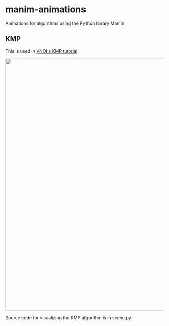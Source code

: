# manim-animations
Animations for algorithms using the Python library Manim

## KMP
This is used in [VNOI's KMP tutorial](https://vnoi.info/wiki/algo/string/kmp.md)

<img src="/zPJRhGA.gif?raw=true" width="800px">

Source code for visualizing the KMP algorithm is in scene.py  
